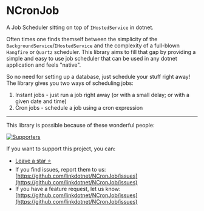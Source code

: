 # NCronJob

A Job Scheduler sitting on top of `IHostedService` in dotnet.

Often times one finds themself between the simplicity of the `BackgroundService`/`IHostedService` and the complexity of
a full-blown `Hangfire` or `Quartz` scheduler.
This library aims to fill that gap by providing a simple and easy to use job scheduler that can be used in any dotnet
application and feels "native".

So no need for setting up a database, just schedule your stuff right away! The library gives you two ways of scheduling
jobs:

1. Instant jobs - just run a job right away (or with a small delay; or with a given date and time)
2. Cron jobs - schedule a job using a cron expression

---

This library is possible because of these wonderful people:

<a href="https://github.com/linkdotnet/NCronJob/graphs/contributors">
  <img src="https://contrib.rocks/image?repo=linkdotnet/NCronJob" alt="Supporters" />
</a>

If you want to support this project, you can:

 * [Leave a star ⭐️](https://github.com/linkdotnet/NCronJob)
 * If you find issues, report them to us: [https://github.com/linkdotnet/NCronJob/issues](https://github.com/linkdotnet/NCronJob/issues)
 * If you have a feature request, let us know: [https://github.com/linkdotnet/NCronJob/issues](https://github.com/linkdotnet/NCronJob/issues)
